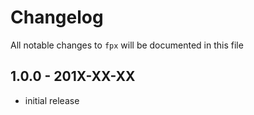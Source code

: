 # Changelog

All notable changes to `fpx` will be documented in this file

## 1.0.0 - 201X-XX-XX

- initial release
